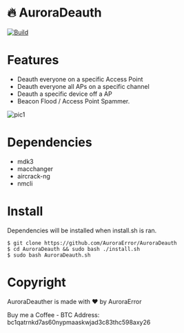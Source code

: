 # 🔥 AuroraDeauth
[![Build](https://img.shields.io/badge/Supported_OS-Linux-green.svg)]()

Features
 =
- Deauth everyone on a specific Access Point
- Deauth everyone all APs on a specific channel
- Deauth a specific device off a AP
- Beacon Flood / Access Point Spammer.

![pic1](https://user-images.githubusercontent.com/56044970/88942136-bfe08d00-d281-11ea-8c8a-37d791a2f85e.png)


Dependencies
=

- mdk3
- macchanger
- aircrack-ng
- nmcli


Install
=
Dependencies will be installed when install.sh is ran.

    $ git clone https://github.com/AuroraError/AuroraDeauth 
    $ cd AuroraDeauth && sudo bash ./install.sh
    $ sudo bash AuroraDeauth.sh

Copyright
=
AuroraDeauther is made with ❤️ by AuroraError

Buy me a Coffee - BTC Address: bc1qatrnkd7as60nypmaaskwjad3c83thc598axy26
